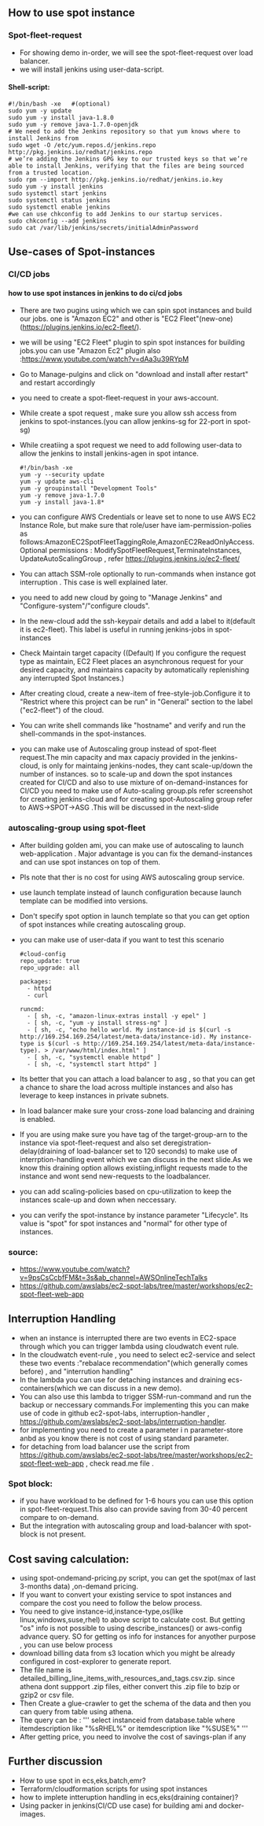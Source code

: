 ## How to use spot instance
### Spot-fleet-request
- For showing demo in-order, we will see the spot-fleet-request over load balancer.
- we will install jenkins using user-data-script.
#### Shell-script:
    #!/bin/bash -xe   #(optional)
    sudo yum -y update
    sudo yum -y install java-1.8.0 
    sudo yum -y remove java-1.7.0-openjdk
    # We need to add the Jenkins repository so that yum knows where to install Jenkins from
    sudo wget -O /etc/yum.repos.d/jenkins.repo http://pkg.jenkins.io/redhat/jenkins.repo
    # we’re adding the Jenkins GPG key to our trusted keys so that we’re able to install Jenkins, verifying that the files are being sourced from a trusted location.
    sudo rpm --import http://pkg.jenkins.io/redhat/jenkins.io.key
    sudo yum -y install jenkins 
    sudo systemctl start jenkins
    sudo systemctl status jenkins
    sudo systemctl enable jenkins
    #we can use chkconfig to add Jenkins to our startup services.
    sudo chkconfig --add jenkins
    sudo cat /var/lib/jenkins/secrets/initialAdminPassword

## Use-cases of Spot-instances
### CI/CD jobs
#### how to use spot instances in jenkins to do ci/cd jobs
- There are two pugins using which we can spin spot instances and build our jobs. one is "Amazon EC2" and other is "EC2 Fleet"(new-one)(https://plugins.jenkins.io/ec2-fleet/). 
- we will be using "EC2 Fleet" plugin to spin spot instances for building jobs.you can use "Amazon Ec2" plugin also :https://www.youtube.com/watch?v=dAa3u39RYpM
- Go to Manage-pulgins and click on "download and install after restart" and restart accordingly
- you need to create a spot-fleet-request in your aws-account.
- While create a spot request , make sure you allow ssh access from jenkins to spot-instances.(you can allow jenkins-sg for 22-port in spot-sg)
- While creatiing a spot request  we need to add following user-data to allow the jenkins to install jenkins-agen in spot intance.

      #!/bin/bash -xe
      yum -y --security update
      yum -y update aws-cli
      yum -y groupinstall "Development Tools"
      yum -y remove java-1.7.0
      yum -y install java-1.8*

      
- you can configure AWS Credentials or leave set to none to use AWS EC2 Instance Role, but make sure that role/user have iam-permission-polies as follows:AmazonEC2SpotFleetTaggingRole,AmazonEC2ReadOnlyAccess.Optional permissions : ModifySpotFleetRequest,TerminateInstances, UpdateAutoScalingGroup , refer https://plugins.jenkins.io/ec2-fleet/
- You can attach SSM-role optionally to run-commands when instance got interruption . This case is well explained later.
- you need to add new cloud by going to "Manage Jenkins" and "Configure-system"/"configure clouds".
- In the new-cloud add the ssh-keypair details and add a label to it(default it is ec2-fleet). This label is useful in running jenkins-jobs in spot-instances
- Check Maintain target capacity ((Default) If you configure the request type as maintain, EC2 Fleet places an asynchronous request for your desired capacity, and maintains capacity by automatically replenishing any interrupted Spot Instances.)
- After creating cloud, create a new-item of free-style-job.Configure it to "Restrict where this project can be run" in "General" section to the label ("ec2-fleet")
of the cloud.
- You can write shell commands like "hostname" and verify and run the shell-commands in the spot-instances.
- you can make use of Autoscaling group instead of spot-fleet request.The min capacity and max capaciy provided in the jenkins-cloud, is only for maintaing jenkins-nodes, they 
cant scale-up/down the number of instances. so to scale-up and down the spot instances created for CI/CD and also to use mixture of on-demand-instances for CI/CD you need to make use of Auto-scaling group.pls refer screenshot for creating jenkins-cloud and for creating spot-Autoscaling group refer to AWS->SPOT->ASG .This will be discussed in the next-slide


### autoscaling-group using spot-fleet
- After building golden ami, you can make use of autoscaling to launch web-application . Major advantage is you can fix the demand-instances and can use spot instances on top of them.
- Pls note that ther is no cost for using AWS autoscaling group service.
- use launch template instead of launch configuration because launch template can be modified into versions.
- Don't specify spot option in launch template so that you can get option of spot instances while creating autoscaling group.
- you can make use of user-data if you want to test this scenario

      #cloud-config
      repo_update: true
      repo_upgrade: all

      packages:
        - httpd
        - curl

      runcmd:
        - [ sh, -c, "amazon-linux-extras install -y epel" ]
        - [ sh, -c, "yum -y install stress-ng" ]
        - [ sh, -c, "echo hello world. My instance-id is $(curl -s http://169.254.169.254/latest/meta-data/instance-id). My instance-type is $(curl -s http://169.254.169.254/latest/meta-data/instance-type). > /var/www/html/index.html" ]
        - [ sh, -c, "systemctl enable httpd" ]
        - [ sh, -c, "systemctl start httpd" ]

- Its better that you can attach a load balancer to asg , so that you can get a chance to share the load across multiple instances and also has leverage to keep instances in private subnets.
- In load balancer make sure your cross-zone load balancing and draining is enabled.
- If you are using make sure you have tag of the target-group-arn to the instance via spot-fleet-request and also set deregistration-delay(draining of load-balancer set to 120 seconds) to make use of interrption-handling event which we can discuss
in the next slide.As we know this draining option allows existiing,inflight requests made to the instance and wont send new-requests to the loadbalancer.
- you can add scaling-policies based on cpu-utilization to keep the instances scale-up and down when neccessary.
- you can verify the spot-instance by instance parameter "Lifecycle". Its value is "spot" for spot instances and "normal" for other type of instances.

### source:
- https://www.youtube.com/watch?v=9psCsCcbfFM&t=3s&ab_channel=AWSOnlineTechTalks
- https://github.com/awslabs/ec2-spot-labs/tree/master/workshops/ec2-spot-fleet-web-app


## Interruption Handling
- when an instance is interrupted there are two events in EC2-space through which you can trigger lambda using cloudwatch event rule.
- In the cloudwatch event-rule , you need to select ec2-service and select these two events :"rebalace recommendation"(which generally comes before) , and "interrution handling"
- In the lambda you can use for detaching instances and draining ecs-containers(which we can discuss in a new demo).
- You can also use this lambda to trigger SSM-run-command and run the backup or neccessary commands.For implementing this you can make use of code in github ec2-spot-labs,
interruption-handler , https://github.com/awslabs/ec2-spot-labs/interruption-handler.
- for implementing you need to create a parameter i n parameter-store anbd as you know there is not cost of using standard parameter.
- for detaching from load balancer use the script from https://github.com/awslabs/ec2-spot-labs/tree/master/workshops/ec2-spot-fleet-web-app , check read.me file .

### Spot block:
- if you have workload to be defined for 1-6 hours you can use this option in spot-fleet-request.This also can provide saving from 30-40 percent compare to on-demand.
- But the integration with autoscaling group and load-balancer with spot-block is not present.  

## Cost saving calculation:
- using spot-ondemand-pricing.py script, you can get the spot(max of last 3-months data) ,on-demand pricing.
- If you want to convert your existing service to spot instances and compare the cost you need to follow the below process.
- You need to give instance-id,instance-type,os(like linux,windows,suse,rhel) to above script to calculate cost. But getting "os" info is not possible to using describe_instances() or aws-config advance query. SO for getting os info for instances for anyother purpose , you can use below process
- download billing data from s3 location which you might be already configured in cost-explorer to generate report.
- The file name is detailed_billing_line_items_with_resources_and_tags.csv.zip. since athena dont suppport .zip files, either convert this .zip file to bzip or gzip2 or csv file.
- Then Create a glue-crawler to get the schema of the data and then you can query from table using athena.
- The query can be : ''' select instanceid from database.table where itemdescription like "%sRHEL%" or itemdescription like "%SUSE%" '''
- After getting price, you need to involve the cost of savings-plan if any

## Further discussion 
- How to use spot in ecs,eks,batch,emr?
- Terraform/cloudformation scripts for using spot instances
- how to implete intteruption handling in ecs,eks(draining container)?
- Using packer in jenkins(CI/CD use case) for building ami and docker-images.
